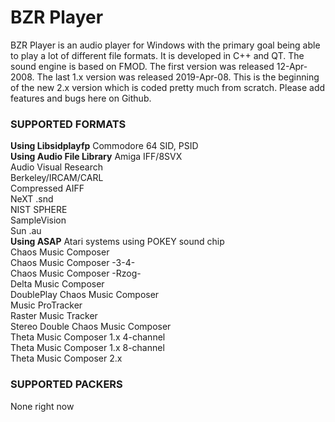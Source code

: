 <h1>BZR Player</h1>
BZR Player is an audio player for Windows with the primary goal being able to play a lot of different file formats. It is developed in C++ and QT. The sound engine is based on FMOD. The first version was released 12-Apr-2008. The last 1.x version was released 2019-Apr-08. This is the beginning of the new 2.x version which is coded pretty much from scratch. Please add features and bugs here on Github.

<h3>SUPPORTED FORMATS</h3>
<b>Using Libsidplayfp</b>
Commodore 64	SID, PSID<br/>
<b>Using Audio File Library</b>
Amiga IFF/8SVX<br/>
Audio Visual Research<br/>
Berkeley/IRCAM/CARL<br/>
Compressed AIFF<br/>
NeXT .snd<br/>
NIST SPHERE<br/>
SampleVision<br/>
Sun .au<br/>
<b>Using ASAP</b>
Atari systems using POKEY sound chip<br/>
Chaos Music Composer<br/>
Chaos Music Composer -3-4-<br/>
Chaos Music Composer -Rzog-<br/>
Delta Music Composer<br/>
DoublePlay Chaos Music Composer<br/>
Music ProTracker<br/>
Raster Music Tracker<br/>
Stereo Double Chaos Music Composer<br/>
Theta Music Composer 1.x 4-channel<br/>
Theta Music Composer 1.x 8-channel<br/>
Theta Music Composer 2.x<br/>

<h3>SUPPORTED PACKERS</h3>
None right now
